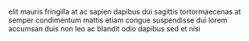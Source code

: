 elit mauris fringilla at ac sapien dapibus dui sagittis tortormaecenas at semper
condimentum mattis etiam congue suspendisse dui lorem accumsan duis non leo ac
blandit odio dapibus sed et nisi